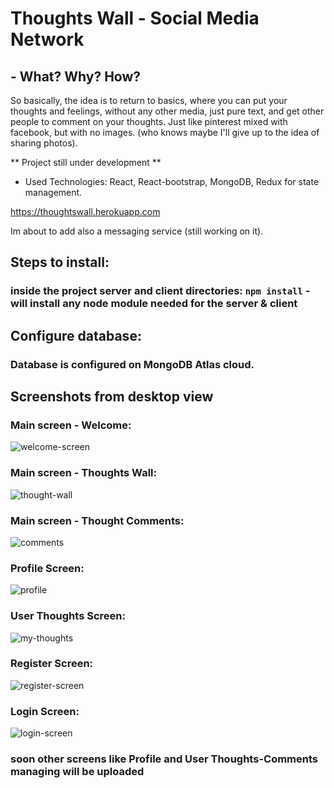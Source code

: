 # Thoughts Wall - Social Media Network

## - What? Why? How?
So basically, the idea is to return to basics, where you can put your thoughts and feelings, without any other media, just pure text, and get other people to comment on your thoughts. Just like pinterest mixed with facebook, but with no images. (who knows maybe I'll give up to the idea of sharing photos).

** Project still under development **
- Used Technologies: React, React-bootstrap, MongoDB, Redux for state management.

https://thoughtswall.herokuapp.com

Im about to add also a messaging service (still working on it).

## Steps to install:
### inside the project server and client directories: `npm install` - will install any node module needed for the server & client

## Configure database:
### Database is configured on MongoDB Atlas cloud.

## Screenshots from desktop view
### Main screen - Welcome:
![welcome-screen](https://user-images.githubusercontent.com/36458741/113594987-138d4c80-9641-11eb-911a-379c4e4644b7.png)

### Main screen - Thoughts Wall:
![thought-wall](https://user-images.githubusercontent.com/36458741/113595072-2f90ee00-9641-11eb-8e10-1902ef8dea68.png)

### Main screen - Thought Comments:
![comments](https://user-images.githubusercontent.com/36458741/113595106-3a4b8300-9641-11eb-881c-6150f39c0e72.png)

### Profile Screen:
![profile](https://user-images.githubusercontent.com/36458741/113595121-41729100-9641-11eb-8451-f306de343823.png)

### User Thoughts Screen:
![my-thoughts](https://user-images.githubusercontent.com/36458741/113620424-f8333900-9662-11eb-82fb-fbdf6fc5c46a.png)

### Register Screen:
![register-screen](https://user-images.githubusercontent.com/36458741/113620427-f8cbcf80-9662-11eb-8101-cb4bc38358b3.png)

### Login Screen:
![login-screen](https://user-images.githubusercontent.com/36458741/113620428-f9646600-9662-11eb-915b-55f1a24d7d96.png)


### soon other screens like Profile and User Thoughts-Comments managing will be uploaded
